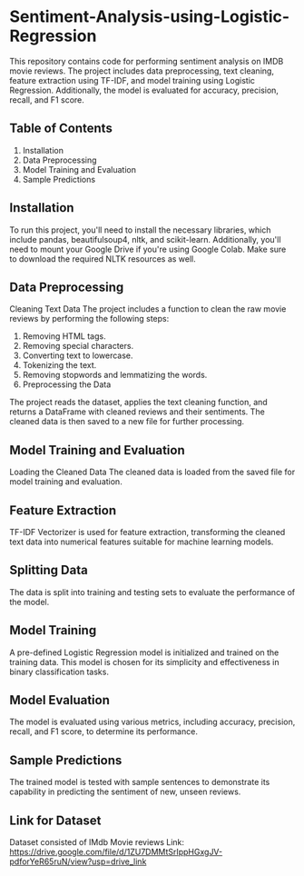 # Sentiment-Analysis-using-Logistic-Regression

This repository contains code for performing sentiment analysis on IMDB movie reviews. The project includes data preprocessing, text cleaning, feature extraction using TF-IDF, and model training using Logistic Regression. Additionally, the model is evaluated for accuracy, precision, recall, and F1 score.

## Table of Contents
1. Installation
2. Data Preprocessing
3. Model Training and Evaluation
4. Sample Predictions

## Installation
To run this project, you'll need to install the necessary libraries, which include pandas, beautifulsoup4, nltk, and scikit-learn. Additionally, you'll need to mount your Google Drive if you're using Google Colab. Make sure to download the required NLTK resources as well.

## Data Preprocessing
Cleaning Text Data
The project includes a function to clean the raw movie reviews by performing the following steps:

1. Removing HTML tags.
2. Removing special characters.
3. Converting text to lowercase.
4. Tokenizing the text.
5. Removing stopwords and lemmatizing the words.
6. Preprocessing the Data

The project reads the dataset, applies the text cleaning function, and returns a DataFrame with cleaned reviews and their sentiments. The cleaned data is then saved to a new file for further processing.

## Model Training and Evaluation
Loading the Cleaned Data
The cleaned data is loaded from the saved file for model training and evaluation.

## Feature Extraction
TF-IDF Vectorizer is used for feature extraction, transforming the cleaned text data into numerical features suitable for machine learning models.

## Splitting Data
The data is split into training and testing sets to evaluate the performance of the model.

## Model Training
A pre-defined Logistic Regression model is initialized and trained on the training data. This model is chosen for its simplicity and effectiveness in binary classification tasks.

## Model Evaluation
The model is evaluated using various metrics, including accuracy, precision, recall, and F1 score, to determine its performance.

## Sample Predictions
The trained model is tested with sample sentences to demonstrate its capability in predicting the sentiment of new, unseen reviews.

## Link for Dataset
Dataset consisted of IMdb Movie reviews
Link: https://drive.google.com/file/d/1ZU7DMMtSrIppHGxgJV-pdforYeR65ruN/view?usp=drive_link
